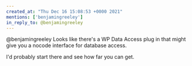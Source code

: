 ```yaml
---
created_at: "Thu Dec 16 15:08:53 +0000 2021"
mentions: ['benjamingreeley']
in_reply_to: @benjamingreeley
---
```


@benjamingreeley Looks like there's a WP Data Access plug in that might give you a nocode interface for database access.

I'd probably start there and see how far you can get.